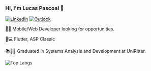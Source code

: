 ### Hi, i'm Lucas Pascoal 👋



[![Linkedin](https://img.shields.io/badge/LinkedIn-0077B5?style=for-the-badge&logo=linkedin&logoColor=white)](https://www.linkedin.com/in/lucas-pascoal-456180120/)
[![Outlook](https://img.shields.io/badge/Microsoft_Outlook-0078D4?style=for-the-badge&logo=microsoft-outlook&logoColor=white)](mailto:lucaspascoal_@hotmail.com)

🧑‍💼 Mobile/Web Developer looking for opportunities.

🚀💻 Flutter, ASP Classic

📚👨‍🎓 Graduated in Systems Analysis and Development at UniRitter.





![Top Langs](https://github-readme-stats.vercel.app/api/top-langs/?username=PascoaI&layout=compact)
